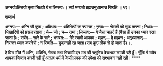 **अग्नयोऽतिथयो भृत्या भिक्षवो ये च लिप्सव: ।** **सर्वं भगवतो ब्रह्मन्ननुध्यानान्न रिष्यति ॥ १२॥** 

**शब्दार्थ** 

**अग्नय:—** **अग्नि की पूजा** **; अतिथय:—** **अतिथियों का स्वागत** **; भृत्या:—** **सेवकों को तुष्ट करना** **; भिक्षव:—** **भिखारियों को प्रसन्न** **रखना** **; ये—** **जो** **; च—** **तथा** **; लिप्सव:—** **वे जैसा चाहते हैं (वैसा ही उनका ध्यान रखा जाता है)** **; सर्वम्—** **सारे के सारे** **;** **भगवत:—** **मेरे स्वामी आपका** **; ब्रह्मन्—** **हे ब्राह्मण** **; अनुध्यानात्—** **निरन्तर ध्यान करने से** **; न रिष्यति—** **कुछ नहीं रह जाता (सब** **कुछ ठीक से हो जाता है)।** **.** 

**हे प्रिय पति! मैं अग्नि, अतिथि, सेवक तथा भिखारी इन सब की समुचित देखभाल करती** **रही हूँ। चूँकि मैं सदैव आपका चिन्तन करती रही हूँ अतएव धर्म में किसी प्रकार की उपेक्षा की** **सश्भावना नहीं रही।** **** 